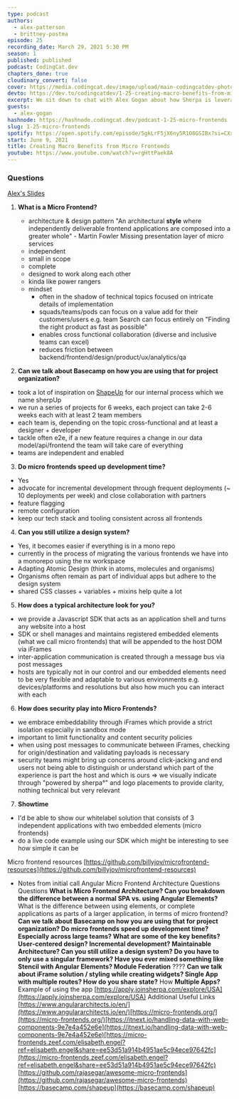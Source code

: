 ```yaml
---
type: podcast
authors:
  - alex-patterson
  - brittney-postma
episode: 25
recording_date: March 29, 2021 5:30 PM
season: 1
published: published
podcast: CodingCat.dev
chapters_done: true
cloudinary_convert: false
cover: https://media.codingcat.dev/image/upload/main-codingcatdev-photo/pvjydzcbs39pwocebmsd.png
devto: https://dev.to/codingcatdev/1-25-creating-macro-benefits-from-micro-frontends-2926
excerpt: We sit down to chat with Alex Gogan about how Sherpa is leveraging Microfrontends.
guests:
  - alex-gogan
hashnode: https://hashnode.codingcat.dev/podcast-1-25-micro-frontends
slug: 1-25-micro-frontends
spotify: https://open.spotify.com/episode/5gkLrF5jX6ny5R1O8GSIBx?si=CXxsNmYjRkOzL1he-RZodQ
start: June 9, 2021
title: Creating Macro Benefits from Micro Frontends
youtube: https://www.youtube.com/watch?v=rgHttPaek8A
---
```


### Questions

[Alex's Slides](https://docs.google.com/presentation/d/1nUkmecPIQJGohxuyGWUSmQ06MCT6xVPpqWOVs0mC8qE/edit?usp=sharing)

1. **What is a Micro Frontend?**

   - architecture & design pattern
     "An architectural **style** where independently deliverable frontend applications are composed into a greater whole" - Martin Fowler
     Missing presentation layer of micro services
   - independent
   - small in scope
   - complete
   - designed to work along each other
   - kinda like power rangers
   - mindset
     - often in the shadow of technical topics focused on intricate details of implementation
     - squads/teams/pods can focus on a value add for their customers/users e.g. team Search can focus entirely on "Finding the right product as fast as possible"
     - enables cross functional collaboration (diverse and inclusive teams can excel)
     - reduces friction between backend/frontend/design/product/ux/analytics/qa

2. **Can we talk about Basecamp on how you are using that for project organization?**

- took a lot of inspiration on [ShapeUp](https://basecamp.com/shapeup) for our internal process which we name sherpUp
- we run a series of projects for 6 weeks, each project can take 2-6 weeks each with at least 2 team members
- each team is, depending on the topic cross-functional and at least a designer + developer
- tackle often e2e, if a new feature requires a change in our data model/api/frontend the team will take care of everything
- teams are independent and enabled

3. **Do micro frontends speed up development time?**

- Yes
- advocate for incremental development through frequent deployments (~ 10 deployments per week) and close collaboration with partners
- feature flagging
- remote configuration
- keep our tech stack and tooling consistent across all frontends

4. **Can you still utilize a design system?**

- Yes, it becomes easier if everything is in a mono repo
- currently in the process of migrating the various frontends we have into a monorepo using the nx workspace
- Adapting Atomic Design (think in atoms, molecules and organisms)
- Organisms often remain as part of individual apps but adhere to the design system
- shared CSS classes + variables + mixins help quite a lot

5. **How does a typical architecture look for you?**

- we provide a Javascript SDK that acts as an application shell and turns any website into a host
- SDK or shell manages and maintains registered embedded elements (what we call micro frontends) that will be appended to the host DOM via iFrames
- inter-application communication is created through a message bus via post messages
- hosts are typically not in our control and our embedded elements need to be very flexible and adaptable to various environments e.g. devices/platforms and resolutions but also how much you can interact with each

6. **How does security play into Micro Frontends?**

- we embrace embeddability through iFrames which provide a strict isolation especially in sandbox mode
- important to limit functionality and content security policies
- when using post messages to communicate between iFrames, checking for origin/destination and validating payloads is necessary
- security teams might bring up concerns around click-jacking and end users not being able to distinguish or understand which part of the experience is part the host and which is ours ⇒ we visually indicate through "powered by sherpa°" and logo placements to provide clarity, nothing technical but very relevant

7. **Showtime**

- I'd be able to show our whitelabel solution that consists of 3 independent applications with two embedded elements (micro frontends)
- do a live code example using our SDK which might be interesting to see how simple it can be

Micro frontend resources
[https://github.com/billyjov/microfrontend-resources](https://github.com/billyjov/microfrontend-resources)

- Notes from initial call
  Angular Micro Frontend Architecture Questions
  Questions
  **What is Micro Frontend Architecture?
  Can you breakdown the difference between a normal SPA vs. using Angular Elements?**
  What is the difference between using elements, or complete applications as parts of a larger application, in terms of micro frontend?
  **Can we talk about Basecamp on how you are using that for project organization?
  Do micro frontends speed up development time?
  Especially across large teams?
  What are some of the key benefits?
  User-centered design?
  Incremental development?
  Maintainable Architecture?
  Can you still utilize a design system?
  Do you have to only use a singular framework?
  Have you ever mixed something like Stencil with Angular Elements?
  Module Federation**
  ????
  **Can we talk about iFrame solution / styling while creating widgets?
  Single App with multiple routes?
  How do you share state?**
  How
  **Multiple Apps?**
  Example of using the app
  [https://apply.joinsherpa.com/explore/USA](https://apply.joinsherpa.com/explore/USA)
  Additional Useful Links
  [https://www.angulararchitects.io/en/](https://www.angulararchitects.io/en/)[https://micro-frontends.org/](https://micro-frontends.org/)[https://itnext.io/handling-data-with-web-components-9e7e4a452e6e](https://itnext.io/handling-data-with-web-components-9e7e4a452e6e)[https://micro-frontends.zeef.com/elisabeth.engel?ref=elisabeth.engel&share=ee53d51a914b4951ae5c94ece97642fc](https://micro-frontends.zeef.com/elisabeth.engel?ref=elisabeth.engel&share=ee53d51a914b4951ae5c94ece97642fc)[https://github.com/rajasegar/awesome-micro-frontends](https://github.com/rajasegar/awesome-micro-frontends)[https://basecamp.com/shapeup](https://basecamp.com/shapeup)
